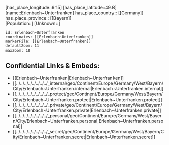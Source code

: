 ﻿---
location: [49.8,9.15] 
mapzoom: [7,12] 
mapmarker: city 
type: City
tags:
- geo/City


SpocWebEntityId: 30057
isDeleted: false
confidential: public

---
[has_place_longitude::9.15] 
[has_place_latitude::49.8] 
[name::Erlenbach~Unterfranken] 
has_place_country:: [[Germany]]  
has_place_province:: [[Bayern]]  
[Population::] 
[Unknown::] 


```leaflet
id: Erlenbach~Unterfranken
coordinates: [[Erlenbach~Unterfranken]] 
markerFile: [[Erlenbach~Unterfranken]] 
defaultZoom: 11 
maxZoom: 18
```


## Confidential Links & Embeds: 
- [[Erlenbach~Unterfranken|Erlenbach~Unterfranken]]  
- [[../../../../../../../../_internal/geo/Continent/Europe/Germany/West/Bayern/City/Erlenbach~Unterfranken.internal|Erlenbach~Unterfranken.internal]] 
- [[../../../../../../../../_protect/geo/Continent/Europe/Germany/West/Bayern/City/Erlenbach~Unterfranken.protect|Erlenbach~Unterfranken.protect]] 
- [[../../../../../../../../_private/geo/Continent/Europe/Germany/West/Bayern/City/Erlenbach~Unterfranken.private|Erlenbach~Unterfranken.private]] 
- [[../../../../../../../../_personal/geo/Continent/Europe/Germany/West/Bayern/City/Erlenbach~Unterfranken.personal|Erlenbach~Unterfranken.personal]] 
- [[../../../../../../../../_secret/geo/Continent/Europe/Germany/West/Bayern/City/Erlenbach~Unterfranken.secret|Erlenbach~Unterfranken.secret]] 
